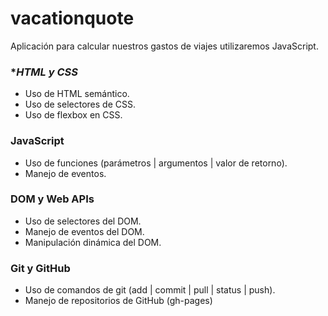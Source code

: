 # vacationquote
Aplicación para calcular nuestros gastos de viajes utilizaremos JavaScript. 


### **HTML y CSS*

- Uso de HTML semántico.
- Uso de selectores de CSS.
- Uso de flexbox en CSS.

### **JavaScript**

- Uso de funciones (parámetros | argumentos | valor de retorno).
- Manejo de eventos.

### **DOM y Web APIs**

- Uso de selectores del DOM.
- Manejo de eventos del DOM.
- Manipulación dinámica del DOM.


### **Git y GitHub**

- Uso de comandos de git (add | commit | pull | status | push).
- Manejo de repositorios de GitHub (gh-pages)

